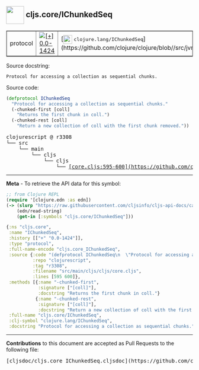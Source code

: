 ## <img width="48px" valign="middle" src="http://i.imgur.com/Hi20huC.png"> cljs.core/IChunkedSeq

 <table border="1">
<tr>

<td>protocol</td>
<td><a href="https://github.com/cljsinfo/cljs-api-docs/tree/0.0-1424"><img valign="middle" alt="[+] 0.0-1424" src="https://img.shields.io/badge/+-0.0--1424-lightgrey.svg"></a> </td>
<td>
[<img height="24px" valign="middle" src="http://i.imgur.com/1GjPKvB.png"> <samp>clojure.lang/IChunkedSeq</samp>](https://github.com/clojure/clojure/blob//src/jvm/clojure/lang/IChunkedSeq.java)
</td>
</tr>
</table>





Source docstring:

```
Protocol for accessing a collection as sequential chunks.
```

Source code:

```clj
(defprotocol IChunkedSeq
  "Protocol for accessing a collection as sequential chunks."
  (-chunked-first [coll]
    "Returns the first chunk in coll.")
  (-chunked-rest [coll]
    "Return a new collection of coll with the first chunk removed."))
```

 <pre>
clojurescript @ r3308
└── src
    └── main
        └── cljs
            └── cljs
                └── <ins>[core.cljs:595-600](https://github.com/clojure/clojurescript/blob/r3308/src/main/cljs/cljs/core.cljs#L595-L600)</ins>
</pre>


---

__Meta__ - To retrieve the API data for this symbol:

```clj
;; from Clojure REPL
(require '[clojure.edn :as edn])
(-> (slurp "https://raw.githubusercontent.com/cljsinfo/cljs-api-docs/catalog/cljs-api.edn")
    (edn/read-string)
    (get-in [:symbols "cljs.core/IChunkedSeq"]))
```

```clj
{:ns "cljs.core",
 :name "IChunkedSeq",
 :history [["+" "0.0-1424"]],
 :type "protocol",
 :full-name-encode "cljs.core_IChunkedSeq",
 :source {:code "(defprotocol IChunkedSeq\n  \"Protocol for accessing a collection as sequential chunks.\"\n  (-chunked-first [coll]\n    \"Returns the first chunk in coll.\")\n  (-chunked-rest [coll]\n    \"Return a new collection of coll with the first chunk removed.\"))",
          :repo "clojurescript",
          :tag "r3308",
          :filename "src/main/cljs/cljs/core.cljs",
          :lines [595 600]},
 :methods [{:name "-chunked-first",
            :signature ["[coll]"],
            :docstring "Returns the first chunk in coll."}
           {:name "-chunked-rest",
            :signature ["[coll]"],
            :docstring "Return a new collection of coll with the first chunk removed."}],
 :full-name "cljs.core/IChunkedSeq",
 :clj-symbol "clojure.lang/IChunkedSeq",
 :docstring "Protocol for accessing a collection as sequential chunks."}

```

---

__Contributions__ to this document are accepted as Pull Requests to the following file:

 <pre>
[cljsdoc/cljs.core_IChunkedSeq.cljsdoc](https://github.com/cljsinfo/cljs-api-docs/blob/master/cljsdoc/cljs.core_IChunkedSeq.cljsdoc)
</pre>

